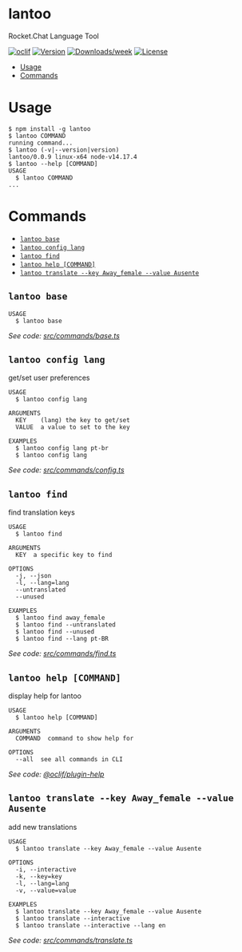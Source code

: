 lantoo
======

Rocket.Chat Language Tool

[![oclif](https://img.shields.io/badge/cli-oclif-brightgreen.svg)](https://oclif.io)
[![Version](https://img.shields.io/npm/v/lantoo.svg)](https://npmjs.org/package/lantoo)
[![Downloads/week](https://img.shields.io/npm/dw/lantoo.svg)](https://npmjs.org/package/lantoo)
[![License](https://img.shields.io/npm/l/lantoo.svg)](https://github.com/ajsaraujo/lantoo/blob/master/package.json)

<!-- toc -->
* [Usage](#usage)
* [Commands](#commands)
<!-- tocstop -->
# Usage
<!-- usage -->
```sh-session
$ npm install -g lantoo
$ lantoo COMMAND
running command...
$ lantoo (-v|--version|version)
lantoo/0.0.9 linux-x64 node-v14.17.4
$ lantoo --help [COMMAND]
USAGE
  $ lantoo COMMAND
...
```
<!-- usagestop -->
# Commands
<!-- commands -->
* [`lantoo base`](#lantoo-base)
* [`lantoo config lang`](#lantoo-config-lang)
* [`lantoo find`](#lantoo-find)
* [`lantoo help [COMMAND]`](#lantoo-help-command)
* [`lantoo translate --key Away_female --value Ausente`](#lantoo-translate---key-away_female---value-ausente)

## `lantoo base`

```
USAGE
  $ lantoo base
```

_See code: [src/commands/base.ts](https://github.com/ajsaraujo/lantoo/blob/v0.0.9/src/commands/base.ts)_

## `lantoo config lang`

get/set user preferences

```
USAGE
  $ lantoo config lang

ARGUMENTS
  KEY    (lang) the key to get/set
  VALUE  a value to set to the key

EXAMPLES
  $ lantoo config lang pt-br
  $ lantoo config lang
```

_See code: [src/commands/config.ts](https://github.com/ajsaraujo/lantoo/blob/v0.0.9/src/commands/config.ts)_

## `lantoo find`

find translation keys

```
USAGE
  $ lantoo find

ARGUMENTS
  KEY  a specific key to find

OPTIONS
  -j, --json
  -l, --lang=lang
  --untranslated
  --unused

EXAMPLES
  $ lantoo find away_female
  $ lantoo find --untranslated
  $ lantoo find --unused
  $ lantoo find --lang pt-BR
```

_See code: [src/commands/find.ts](https://github.com/ajsaraujo/lantoo/blob/v0.0.9/src/commands/find.ts)_

## `lantoo help [COMMAND]`

display help for lantoo

```
USAGE
  $ lantoo help [COMMAND]

ARGUMENTS
  COMMAND  command to show help for

OPTIONS
  --all  see all commands in CLI
```

_See code: [@oclif/plugin-help](https://github.com/oclif/plugin-help/blob/v3.2.2/src/commands/help.ts)_

## `lantoo translate --key Away_female --value Ausente`

add new translations

```
USAGE
  $ lantoo translate --key Away_female --value Ausente

OPTIONS
  -i, --interactive
  -k, --key=key
  -l, --lang=lang
  -v, --value=value

EXAMPLES
  $ lantoo translate --key Away_female --value Ausente
  $ lantoo translate --interactive
  $ lantoo translate --interactive --lang en
```

_See code: [src/commands/translate.ts](https://github.com/ajsaraujo/lantoo/blob/v0.0.9/src/commands/translate.ts)_
<!-- commandsstop -->
